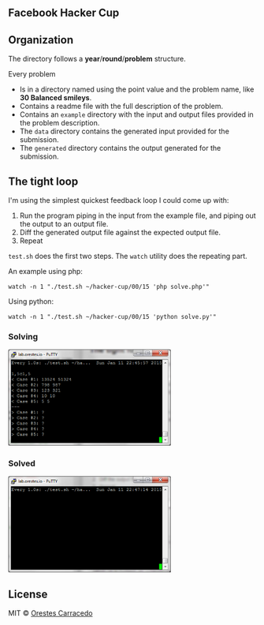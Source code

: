 Facebook Hacker Cup
---

## Organization ##

The directory follows a **year**/**round**/**problem** structure.

Every problem

- Is in a directory named using the point value and the problem name, like **30 Balanced smileys**.
- Contains a readme file with the full description of the problem.
- Contains an `example` directory with the input and output files provided in the problem description.
- The `data` directory contains the generated input provided for the submission.
- The `generated` directory contains the output generated for the submission.

## The tight loop ##

I'm using the simplest quickest feedback loop I could come up with:

1. Run the program piping in the input from the example file, and piping out the output to an output file.
1. Diff the generated output file against the expected output file.
1. Repeat

`test.sh` does the first two steps. The `watch` utility does the repeating part.

An example using php: 

    watch -n 1 "./test.sh ~/hacker-cup/00/15 'php solve.php'"

Using python:

    watch -n 1 "./test.sh ~/hacker-cup/00/15 'python solve.py'"

### Solving ###

<img src="solving.png" width="330">

### Solved ###

<img src="solved.png" width="330">

## License

MIT © [Orestes Carracedo](http://orestescarracedo.com)
